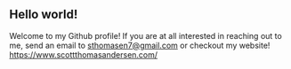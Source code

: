 ## Hello world!

Welcome to my Github profile! If you are at all interested in reaching out to me, send an email to sthomasen7@gmail.com or checkout my website! https://www.scottthomasandersen.com/
